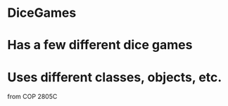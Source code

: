 # DiceGames
# Has a few different dice games
# Uses different classes, objects, etc.
from COP 2805C
